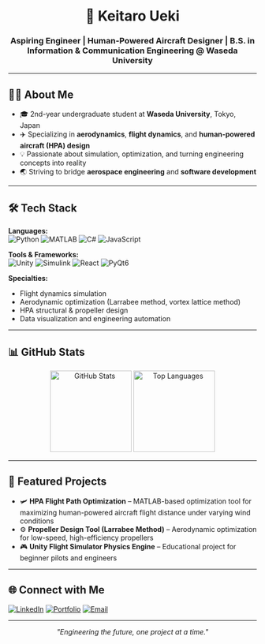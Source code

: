 <!-- GitHub Profile README for Keitaro Ueki -->

<h1 align="center">🚀 Keitaro Ueki</h1>
<h3 align="center">Aspiring Engineer | Human-Powered Aircraft Designer | B.S. in Information & Communication Engineering @ Waseda University</h3>

---

## 👨‍💻 About Me
- 🎓 2nd-year undergraduate student at **Waseda University**, Tokyo, Japan  
- ✈️ Specializing in **aerodynamics**, **flight dynamics**, and **human-powered aircraft (HPA) design**  
- 💡 Passionate about simulation, optimization, and turning engineering concepts into reality  
- 🌏 Striving to bridge **aerospace engineering** and **software development**

---

## 🛠 Tech Stack
**Languages:**  
![Python](https://img.shields.io/badge/Python-3670A0?style=for-the-badge&logo=python&logoColor=ffdd54)
![MATLAB](https://img.shields.io/badge/MATLAB-orange?style=for-the-badge&logo=mathworks)
![C#](https://img.shields.io/badge/C%23-239120?style=for-the-badge&logo=c-sharp&logoColor=white)
![JavaScript](https://img.shields.io/badge/JavaScript-323330?style=for-the-badge&logo=javascript&logoColor=f7df1e)

**Tools & Frameworks:**  
![Unity](https://img.shields.io/badge/Unity-000000?style=for-the-badge&logo=unity&logoColor=white)
![Simulink](https://img.shields.io/badge/Simulink-FF8000?style=for-the-badge&logo=mathworks)
![React](https://img.shields.io/badge/React-20232A?style=for-the-badge&logo=react&logoColor=61DAFB)
![PyQt6](https://img.shields.io/badge/PyQt6-41CD52?style=for-the-badge&logo=qt&logoColor=white)

**Specialties:**  
- Flight dynamics simulation  
- Aerodynamic optimization (Larrabee method, vortex lattice method)  
- HPA structural & propeller design  
- Data visualization and engineering automation  

---

## 📊 GitHub Stats
<p align="center">
  <img src="https://github-readme-stats.vercel.app/api?username=KeitaroUeki&show_icons=true&theme=tokyonight" alt="GitHub Stats" height="165">
  <img src="https://github-readme-stats.vercel.app/api/top-langs/?username=KeitaroUeki&layout=compact&theme=tokyonight" alt="Top Languages" height="165">
</p>

---

## 📌 Featured Projects
- 🛩 **HPA Flight Path Optimization** – MATLAB-based optimization tool for maximizing human-powered aircraft flight distance under varying wind conditions  
- ⚙️ **Propeller Design Tool (Larrabee Method)** – Aerodynamic optimization for low-speed, high-efficiency propellers  
- 🎮 **Unity Flight Simulator Physics Engine** – Educational project for beginner pilots and engineers  

---

## 🌐 Connect with Me
[![LinkedIn](https://img.shields.io/badge/LinkedIn-0A66C2?style=for-the-badge&logo=linkedin&logoColor=white)](https://linkedin.com/in/yourid)
[![Portfolio](https://img.shields.io/badge/Portfolio-000?style=for-the-badge&logo=vercel&logoColor=white)](https://your-portfolio-url.com)
[![Email](https://img.shields.io/badge/Email-0078D4?style=for-the-badge&logo=microsoft-outlook&logoColor=white)](mailto:your.email@example.com)

---

<p align="center"><i>"Engineering the future, one project at a time."</i></p>
